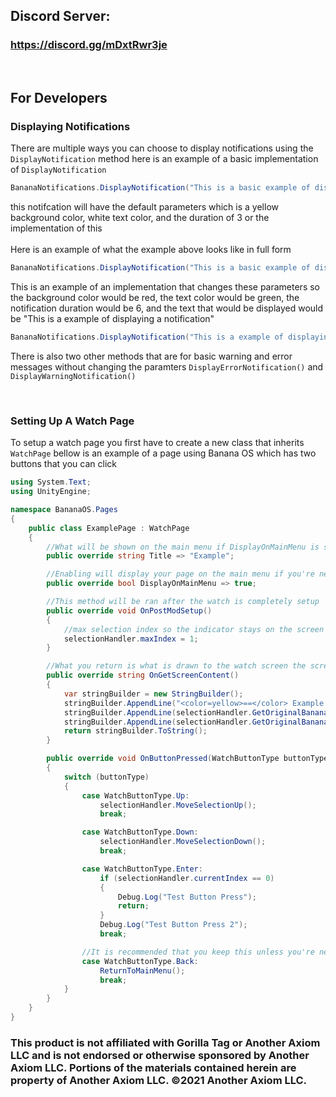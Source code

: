 ## Discord Server: 
### https://discord.gg/mDxtRwr3je

<br>

## For Developers
### Displaying Notifications
There are multiple ways you can choose to display notifications using the `DisplayNotification` method here is an example of a basic implementation of `DisplayNotification`
```cs
BananaNotifications.DisplayNotification("This is a basic example of displaying a notification");
```
this notifcation will have the default parameters which is a yellow background color, white text color, and the duration of 3 or the implementation of this
<br>
<br>
Here is an example of what the example above looks like in full form
```cs
BananaNotifications.DisplayNotification("This is a basic example of displaying a notification", Color.yellow, Color.white, 3);
```
This is an example of an implementation that changes these parameters so the background color would be red, the text color would be green, the notification duration would be 6, and the text that would be displayed would be "This is a example of displaying a notification"
```cs
BananaNotifications.DisplayNotification("This is a example of displaying a notification", Color.red, Color.green, 6);
```
There is also two other methods that are for basic warning and error messages without changing the paramters `DisplayErrorNotification()` and `DisplayWarningNotification()`

<br>

### Setting Up A Watch Page
To setup a watch page you first have to create a new class that inherits `WatchPage` bellow is an example of a page using Banana OS which has two buttons that you can click
```cs
using System.Text;
using UnityEngine;

namespace BananaOS.Pages
{
    public class ExamplePage : WatchPage
    {
        //What will be shown on the main menu if DisplayOnMainMenu is set to true
        public override string Title => "Example";

        //Enabling will display your page on the main menu if you're nesting pages you should set this to false
        public override bool DisplayOnMainMenu => true;

        //This method will be ran after the watch is completely setup
        public override void OnPostModSetup()
        {
            //max selection index so the indicator stays on the screen
            selectionHandler.maxIndex = 1;
        }

        //What you return is what is drawn to the watch screen the screen will be updated everytime you press a button
        public override string OnGetScreenContent()
        {
            var stringBuilder = new StringBuilder();
            stringBuilder.AppendLine("<color=yellow>==</color> Example <color=yellow>==</color>");
            stringBuilder.AppendLine(selectionHandler.GetOriginalBananaOSSelectionText(0, "Test Button"));
            stringBuilder.AppendLine(selectionHandler.GetOriginalBananaOSSelectionText(1, "Test Button 2"));
            return stringBuilder.ToString();
        }

        public override void OnButtonPressed(WatchButtonType buttonType)
        {
            switch (buttonType)
            {
                case WatchButtonType.Up:
                    selectionHandler.MoveSelectionUp();
                    break;

                case WatchButtonType.Down:
                    selectionHandler.MoveSelectionDown();
                    break;

                case WatchButtonType.Enter:
                    if (selectionHandler.currentIndex == 0)
                    {
                        Debug.Log("Test Button Press");
                        return;
                    }
                    Debug.Log("Test Button Press 2");
                    break;

                //It is recommended that you keep this unless you're nesting pages if so you should use the SwitchToPage method
                case WatchButtonType.Back:
                    ReturnToMainMenu();
                    break;
            }
        }
    }
}
```

### This product is not affiliated with Gorilla Tag or Another Axiom LLC and is not endorsed or otherwise sponsored by Another Axiom LLC. Portions of the materials contained herein are property of Another Axiom LLC. ©2021 Another Axiom LLC.
